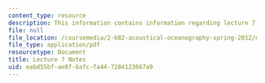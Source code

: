 ```yaml
---
content_type: resource
description: This information contains information regarding lecture 7 notes.
file: null
file_location: /coursemedia/2-682-acoustical-oceanography-spring-2012/eabd55bfae8f6afcfa447284123667a9_MIT2_682S12_lec07.pdf
file_type: application/pdf
resourcetype: Document
title: Lecture 7 Notes
uid: eabd55bf-ae8f-6afc-fa44-7284123667a9
---
```

